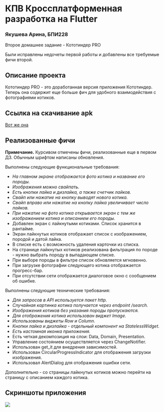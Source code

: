 # КПВ Кроссплатформенная разработка на Flutter

### Якушева Арина, БПИ228

Второе домашнее задание - Кототиндер PRO

Были исправлены недочеты первой работы и добавлены все требуемые фичи второй.

## Описание проекта
Кототиндер PRO - это доработанная версия приложения Кототиндер. Теперь она содержит еще больше фич для удобного взаимодействия с фотографиями котиков.

## Ссылка на скачивание apk

[Вот же она](https://github.com/dzzgzztd/kototinder_apk/blob/main/app-release.apk)

## Реализованные фичи
**Примечание.** Курсивом отмечены фичи, реализованные еще в первом ДЗ. Обычным шрифтом написаны обновления.

Выполнены следующие функциональные требования:
- *На главном экране отображается фото котика и название его породы.*
- *Изображения можно свайпать.*
- *Есть кнопки лайка и дизлайка, а также счетчик лайков.*
- *Свайп или нажатие на кнопку выводят нового котика.*
- *Свайп вправо или нажатие на кнопку лайка увеличивает число лайков.*
- *При нажатие на фото котика открывается экран с тем же изображением котика и описанием его породы.*
- Добавлен экран с лайкнутыми котиками. Список хранится в рантайме.
- Экран лайкнутых котиков отображает список с изображением, породой и датой лайка.
- В списке есть с возможность удаления карточки из списка.
- На странице лайкнутых котиков реализована фильтрация по породе - нужно выбрать породу в выпадающем списке.
- При выборе породы в фильтре список обновляется мгновенно.
- При загрузке фотографии следующего котика отображается прогресс-бар.
- При отсутствии сети отображается диалоговое окно с сообщением об ошибке.

Выполнены следующие технические требования:
- *Для запросов в API используется пакет http.*
- *Случайная картинка котика получается через endpoint /search.*
- *Изображения котиков без указания породы пропускаются.*
- *Для отображения котика использован виджет Image.*
- *Использованы виджеты Row и Column.*
- *Кнопки лайка и дизлайка - отдельный компонент на StatelessWidget.*
- *Есть кастомная иконка приложения.*
- Есть четкая декомпозиция на слои: Data, Domain, Presentation.
- Управление состоянием осуществляется через ChangeNotifier.
- Использован get_it для внедрения зависимостей.
- Использован CircularProgressIndicator для отображения загрузки изображения.
- Использовал AlertDialog для отображения ошибки сети.

Дополнительно - со страницы лайкнутых котиков можно перейти на страницу с описанием каждого котика.

## Скриншоты приложения
![](screenshots/screenshots.png)
